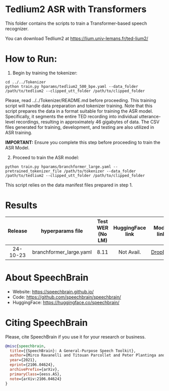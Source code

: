 # Tedlium2 ASR with Transformers
This folder contains the scripts to train a Transformer-based speech recognizer.

You can download Tedlium2 at https://lium.univ-lemans.fr/ted-lium2/

# How to Run:

1. Begin by training the tokenizer:

```shell
cd ../../Tokenizer
python train.py hparams/tedlium2_500_bpe.yaml --data_folder /path/to/tedlium2 --clipped_utt_folder /path/to/clipped_folder
```

Please, read  ../../Tokenizer/README.md before proceeding.
This training script will handle data preparation and tokenizer training. Note that this script prepares the data in a format suitable for training the ASR model.
Specifically, it segments the entire TED recording into individual utterance-level recordings, resulting in approximately 46 gigabytes of data.
The CSV files generated for training, development, and testing are also utilized in ASR training.

**IMPORTANT:** Ensure you complete this step before proceeding to train the ASR Model.

2. Proceed to train the ASR model:

```shell
python train.py hparams/branchformer_large.yaml --pretrained_tokenizer_file /path/to/tokenizer --data_folder /path/to/tedlium2 --clipped_utt_folder /path/to/clipped_folder
```

This script relies on the data manifest files prepared in step 1.


# Results

| Release | hyperparams file |  Test WER (No LM) | HuggingFace link | Model link | GPUs |
|:-------------:|:-------------:|:-------------:|:---------------------------:| :-----:| :-----:|
| 24-10-23 | branchformer_large.yaml | 8.11 | Not Avail. | [DropBox](https://www.dropbox.com/sh/el523uofs96czfi/AADgTd838pKo2aR8fhqVOh-Oa?dl=0) | 1xA100 80GB |

# **About SpeechBrain**
- Website: https://speechbrain.github.io/
- Code: https://github.com/speechbrain/speechbrain/
- HuggingFace: https://huggingface.co/speechbrain/


# **Citing SpeechBrain**
Please, cite SpeechBrain if you use it for your research or business.

```bibtex
@misc{speechbrain,
  title={{SpeechBrain}: A General-Purpose Speech Toolkit},
  author={Mirco Ravanelli and Titouan Parcollet and Peter Plantinga and Aku Rouhe and Samuele Cornell and Loren Lugosch and Cem Subakan and Nauman Dawalatabad and Abdelwahab Heba and Jianyuan Zhong and Ju-Chieh Chou and Sung-Lin Yeh and Szu-Wei Fu and Chien-Feng Liao and Elena Rastorgueva and François Grondin and William Aris and Hwidong Na and Yan Gao and Renato De Mori and Yoshua Bengio},
  year={2021},
  eprint={2106.04624},
  archivePrefix={arXiv},
  primaryClass={eess.AS},
  note={arXiv:2106.04624}
}
